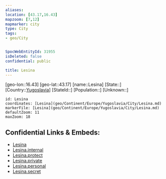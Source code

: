 ```yaml
---
aliases: 
location: [43.17,16.43]
mapzoom: [7,12] 
mapmarker: city 
type: City
tags:
- geo/City


SpocWebEntityId: 31955
isDeleted: false
confidential: public

title: Lesina
---
```

[geo-lon::16.43]
[geo-lat::43.17]
[name::Lesina]
[State::]
[Country::[Yugoslavia](geo/Continent/Europe/Yugoslavia.md)]
[StateId::]
[Population::]
[Unknown::]


```leaflet
id: Lesina
coordinates: [Lesina](geo/Continent/Europe/Yugoslavia/City/Lesina.md)
markerFile: [Lesina](geo/Continent/Europe/Yugoslavia/City/Lesina.md)
defaultZoom: 11 
maxZoom: 18
```


## Confidential Links & Embeds: 
- [Lesina](../../../../../../_public/geo/Continent/Europe/Yugoslavia/City/Lesina.md) 
- [Lesina.internal](../../../../../../_internal/geo/Continent/Europe/Yugoslavia/City/Lesina.internal.md) 
- [Lesina.protect](../../../../../../_protect/geo/Continent/Europe/Yugoslavia/City/Lesina.protect.md) 
- [Lesina.private](../../../../../../_private/geo/Continent/Europe/Yugoslavia/City/Lesina.private.md) 
- [Lesina.personal](../../../../../../_personal/geo/Continent/Europe/Yugoslavia/City/Lesina.personal.md) 
- [Lesina.secret](../../../../../../_secret/geo/Continent/Europe/Yugoslavia/City/Lesina.secret.md) 

